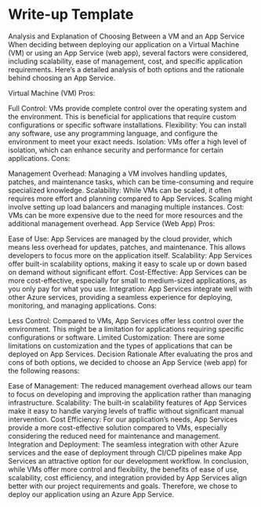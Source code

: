 # Write-up Template

Analysis and Explanation of Choosing Between a VM and an App Service
When deciding between deploying our application on a Virtual Machine (VM) or using an App Service (web app), several factors were considered, including scalability, ease of management, cost, and specific application requirements. Here’s a detailed analysis of both options and the rationale behind choosing an App Service.

Virtual Machine (VM)
Pros:

Full Control: VMs provide complete control over the operating system and the environment. This is beneficial for applications that require custom configurations or specific software installations.
Flexibility: You can install any software, use any programming language, and configure the environment to meet your exact needs.
Isolation: VMs offer a high level of isolation, which can enhance security and performance for certain applications.
Cons:

Management Overhead: Managing a VM involves handling updates, patches, and maintenance tasks, which can be time-consuming and require specialized knowledge.
Scalability: While VMs can be scaled, it often requires more effort and planning compared to App Services. Scaling might involve setting up load balancers and managing multiple instances.
Cost: VMs can be more expensive due to the need for more resources and the additional management overhead.
App Service (Web App)
Pros:

Ease of Use: App Services are managed by the cloud provider, which means less overhead for updates, patches, and maintenance. This allows developers to focus more on the application itself.
Scalability: App Services offer built-in scalability options, making it easy to scale up or down based on demand without significant effort.
Cost-Effective: App Services can be more cost-effective, especially for small to medium-sized applications, as you only pay for what you use.
Integration: App Services integrate well with other Azure services, providing a seamless experience for deploying, monitoring, and managing applications.
Cons:

Less Control: Compared to VMs, App Services offer less control over the environment. This might be a limitation for applications requiring specific configurations or software.
Limited Customization: There are some limitations on customization and the types of applications that can be deployed on App Services.
Decision Rationale
After evaluating the pros and cons of both options, we decided to choose an App Service (web app) for the following reasons:

Ease of Management: The reduced management overhead allows our team to focus on developing and improving the application rather than managing infrastructure.
Scalability: The built-in scalability features of App Services make it easy to handle varying levels of traffic without significant manual intervention.
Cost Efficiency: For our application’s needs, App Services provide a more cost-effective solution compared to VMs, especially considering the reduced need for maintenance and management.
Integration and Deployment: The seamless integration with other Azure services and the ease of deployment through CI/CD pipelines make App Services an attractive option for our development workflow.
In conclusion, while VMs offer more control and flexibility, the benefits of ease of use, scalability, cost efficiency, and integration provided by App Services align better with our project requirements and goals. Therefore, we chose to deploy our application using an Azure App Service.
